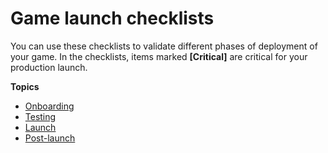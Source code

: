 # Game launch checklists<a name="gamelift_quickstart_customservers_checklist"></a>

You can use these checklists to validate different phases of deployment of your game\. In the checklists, items marked **\[Critical\]** are critical for your production launch\.

**Topics**
+ [Onboarding](gamelift_quickstart_customservers_prepgameserver_checklist.md)
+ [Testing](gamelift_quickstart_customservers_test_checklist.md)
+ [Launch](gamelift_quickstart_customservers_launch_checklist.md)
+ [Post\-launch](gamelift_quickstart_customservers_launch_postchecklist.md)